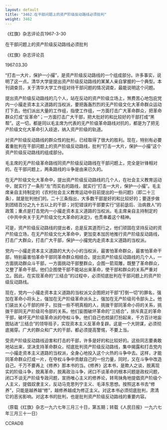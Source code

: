 ```yaml
---
layout: default
title: "3462.在干部问题上的资产阶级反动路线必须批判"
weight: 3462
---
```


《红旗》杂志评论员1967-3-30

在干部问题上的资产阶级反动路线必须批判

《红旗》杂志评论员

1967.03.30

“打击一大片，保护一小撮”，是资产阶级反动路线的一个组成部分。许多事实，说明了这一点。清华大学是提出资产阶级反动路线的某某人亲自掌握的一个典型。本刊调查员，关于清华大学工作组对待干部问题的情况调查，最能说明这个问题。

提出资产阶级反动路线的几个人，站在反动的资产阶级立场上，煞费苦心地包庇党内一小撮走资本主义道路的当权派，要把轰轰烈烈的无产阶级文化大革命群众运动打下去。他们派出大量的工作组，指使工作组，一方面打击广大革命群众，把革命群众打成“反革命”；一方面打击广大干部，把大批好的和比较好的干部打成“黑帮”。这一切，都是同以毛主席为代表的无产阶级革命路线对抗的，都是为了把无产阶级文化大革命引入歧途，纳入资产阶级的轨道。

对资产阶级反动路线的群众性的批判，已经取得了很大的胜利。现在，特别有必要着重批判在干部问题上的资产阶级反动路线，批判“打击一大片，保护一小撮”这个资产阶级反动路线的组成部分。

毛主席的无产阶级革命路线同资产阶级反动路线在干部问题上，完全是针锋相对的。在干部问题上，两条路线的斗争是由来已久的。

在无产阶级文化大革命中，提出资产阶级反动路线的几个人，在社会主义教育运动中，就实行了一条形“左”而实右的路线，就实行“打击一大片，保护一小撮”。毛主席亲自主持制定的《农村社会主义教育运动中目前提出的一些问题》（即二十三条），就是批判他们的。二十三条指出，大多数干部是好的和比较好的；要逐步做到团结百分之九十五以上的干部；对犯错误的干部要实行“惩前毖后、治病救人”的政策；重点是打击党内一小撮走资本主义道路的当权派。毛主席亲自主持制定的《中共中央关于无产阶级文化大革命的决定》，也贯串着这个精神。

可是，资产阶级反动路线的提出者，总是反其道而行之，他们顽固在坚持反动的资产阶级立场，在无产阶级文化大革命中，更加变本加厉地推行资产阶级反动路线，打击广大群众，打击广大干部，保护一小撮党内走资本主义道路的当权派。

党内一小撮走资本主义道路的大大小小的当权派，最害怕革命群众，最害怕革命干部，特别最害怕革命干部同革命群众相结合。提出资产阶级反动路线的几个人，一方面挑动群众斗干部，一方面挑动干部整群众，企图一箭双雕，既整了革命群众，又整了革命干部。他们企图使干部不能站出来革命，使干部和群众的关系严重对立。因此，在实现革命的“三结合”的过程中，必须彻底批判在干部问题上的资产阶级反动路线。

现在，党内一小撮走资本主义道路的当权派又企图把对干部“打倒一切”的罪名，强加在革命小将头上，强加在无产阶级革命派头上，强加在无产阶级司令部头上。他们装出关心干部的样子，拉拢一些不明真相的人，挑拨干部同革命小将的关系，挑拨干部同无产阶级司令部的关系。他们妄图破坏革命的“三结合”，排斥真正的革命干部，破坏无产阶级革命派的夺权斗争。他们自己也梳装打扮起来，千方百计地妄图钻进“三结合”的领导班子，实现资本主义反革命复辟。这是一个大阴谋，必须彻底揭穿。广大的群众和广大的干部，都必须提高警惕，不要上当。

受资产阶级反动路线迫害和打击的干部，许多是好的和比较好的。这些同志要勇敢地站出来，坚决支持革命群众，彻底批判资产阶级反动路线，集中揭露和打击党内一小撮走资本主义道路的当权派，全身心地投入这个火热的斗争中去。这样，才能同革命群众打成一片，在夺权斗争中贡献自己的一份力量，同时，又在斗争中改造自己。千万不要再上《修养》那本书的当。《修养》这本书，是欺人之谈，脱离现实的阶级斗争，脱离革命，脱离政治斗争，闭口不谈革命的根本问题是政权问题，闭口不谈无产阶级专政问题，宣扬唯心主义的修养论，转弯抹角地提倡资产阶级个人主义，提倡奴隶主义，反动马克思列宁主义、毛泽东思想。按照这本书去“修养”，只能是越养越“修”，越修养越成为修正主义。对这本书必须彻底批判，肃清它的恶劣影响。对这本书的批判，也是批判资产阶级反动路线的重要内容。

（原载《红旗》杂志一九六七年三月三十日，第五期；转载《人民日报》一九六七年三月三十一日）

CCRADB

